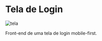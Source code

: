 # Tela de Login

![tela](https://user-images.githubusercontent.com/12296364/40744877-4869daa8-642c-11e8-8d76-c501ac5cc7ff.jpg)

Front-end de uma tela de login mobile-first.
